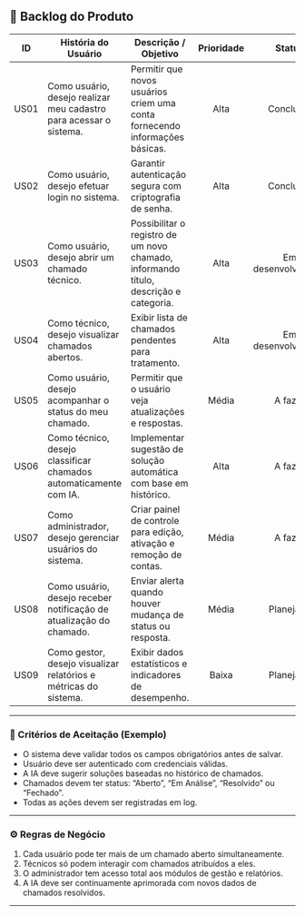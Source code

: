 ## 🧾 Backlog do Produto

| **ID** | **História do Usuário** | **Descrição / Objetivo** | **Prioridade** | **Status** |
|:------:|---------------------------|---------------------------|:--------------:|:-----------:|
| US01 | Como usuário, desejo realizar meu cadastro para acessar o sistema. | Permitir que novos usuários criem uma conta fornecendo informações básicas. | Alta | Concluído |
| US02 | Como usuário, desejo efetuar login no sistema. | Garantir autenticação segura com criptografia de senha. | Alta | Concluído |
| US03 | Como usuário, desejo abrir um chamado técnico. | Possibilitar o registro de um novo chamado, informando título, descrição e categoria. | Alta | Em desenvolvimento |
| US04 | Como técnico, desejo visualizar chamados abertos. | Exibir lista de chamados pendentes para tratamento. | Alta | Em desenvolvimento |
| US05 | Como usuário, desejo acompanhar o status do meu chamado. | Permitir que o usuário veja atualizações e respostas. | Média | A fazer |
| US06 | Como técnico, desejo classificar chamados automaticamente com IA. | Implementar sugestão de solução automática com base em histórico. | Alta | A fazer |
| US07 | Como administrador, desejo gerenciar usuários do sistema. | Criar painel de controle para edição, ativação e remoção de contas. | Média | A fazer |
| US08 | Como usuário, desejo receber notificação de atualização do chamado. | Enviar alerta quando houver mudança de status ou resposta. | Média | Planejado |
| US09 | Como gestor, desejo visualizar relatórios e métricas do sistema. | Exibir dados estatísticos e indicadores de desempenho. | Baixa | Planejado |

---

### 🧩 Critérios de Aceitação (Exemplo)

- O sistema deve validar todos os campos obrigatórios antes de salvar.  
- Usuário deve ser autenticado com credenciais válidas.  
- A IA deve sugerir soluções baseadas no histórico de chamados.  
- Chamados devem ter status: “Aberto”, “Em Análise”, “Resolvido” ou “Fechado”.  
- Todas as ações devem ser registradas em log.  

---

### ⚙️ Regras de Negócio

1. Cada usuário pode ter mais de um chamado aberto simultaneamente.  
2. Técnicos só podem interagir com chamados atribuídos a eles.  
3. O administrador tem acesso total aos módulos de gestão e relatórios.  
4. A IA deve ser continuamente aprimorada com novos dados de chamados resolvidos.  

---
